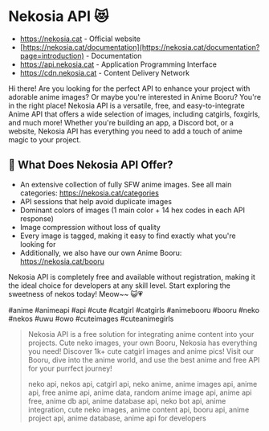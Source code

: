 # Nekosia API 😻
- https://nekosia.cat - Official website
- [https://nekosia.cat/documentation](https://nekosia.cat/documentation?page=introduction) - Documentation
- https://api.nekosia.cat - Application Programming Interface
- https://cdn.nekosia.cat - Content Delivery Network

Hi there! Are you looking for the perfect API to enhance your project with adorable anime images? Or maybe you're interested in Anime Booru? You're in the right place!
Nekosia API is a versatile, free, and easy-to-integrate Anime API that offers a wide selection of images, including catgirls, foxgirls, and much more!
Whether you're building an app, a Discord bot, or a website, Nekosia API has everything you need to add a touch of anime magic to your project.

## 🤔 What Does Nekosia API Offer?
- An extensive collection of fully SFW anime images. See all main categories: https://nekosia.cat/categories
- API sessions that help avoid duplicate images
- Dominant colors of images (1 main color + 14 hex codes in each API response)
- Image compression without loss of quality
- Every image is tagged, making it easy to find exactly what you're looking for
- Additionally, we also have our own Anime Booru: https://nekosia.cat/booru

Nekosia API is completely free and available without registration, making it the ideal choice for developers at any skill level.
Start exploring the sweetness of nekos today! Meow~~ 😺💗

#anime #animeapi #api #cute #catgirl #catgirls #animebooru #booru #neko #nekos #uwu #owo #cuteimages #cuteanimegirls

> Nekosia API is a free solution for integrating anime content into your projects. Cute neko images, your own Booru, Nekosia has everything you need!
> Discover 1k+ cute catgirl images and anime pics! Visit our Booru, dive into the anime world, and use the best anime and free API for your purrfect journey!
> 
> neko api, nekos api, catgirl api, neko anime, anime images api, anime api, free anime api, anime data, random anime image api, anime api free, anime db api, anime database api, neko bot api, anime integration, cute neko images, anime content api, booru api, anime project api, anime database, anime api for developers
